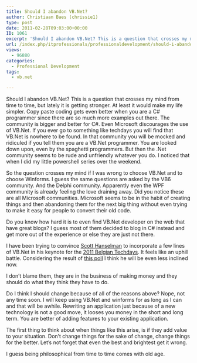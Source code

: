 ```yaml
---
title: Should I abandon VB.Net?
author: Christiaan Baes (chrissie1)
type: post
date: 2011-02-28T09:03:00+00:00
ID: 1061
excerpt: 'Should I abandon VB.Net? This is a question that crosses my mind from time to time, but lately it is getting stronger. At least it would make my life simpler. Copy paste coding gets even better when you are a C# programmer since there are so much more e&hellip;'
url: /index.php/itprofessionals/professionaldevelopment/should-i-abandon-vb-net/
views:
  - 96880
categories:
  - Professional Development
tags:
  - vb.net

---
```

Should I abandon VB.Net? This is a question that crosses my mind from time to time, but lately it is getting stronger. At least it would make my life simpler. Copy paste coding gets even better when you are a C# programmer since there are so much more examples out there. The community is bigger and better for C#. Even Microsoft discourages the use of VB.Net. If you ever go to something like techdays you will find that VB.Net is nowhere to be found. In that community you will be mocked and ridiculed if you tell them you are a VB.Net programmer. You are looked down upon, even by the spaghetti programmers. But then the .Net community seems to be rude and unfriendly whatever you do. I noticed that when I did my little powershell series over the weekend.

So the question crosses my mind if I was wrong to choose VB.Net and to choose Winforms. I guess the same questions are asked by the VB6 community. And the Delphi community. Apparently even the WPF community is already feeling the love draining away. Did you notice these are all Microsoft communities. Microsoft seems to be in the habit of creating things and then abandoning them for the next big thing without even trying to make it easy for people to convert their old code. 

Do you know how hard it is to even find VB.Net developer on the web that have great blogs? I guess most of them decided to blog in C# instead and get more out of the experience or else they are just not there. 

I have been trying to convince [Scott Hanselman][1] to incorporate a few lines of VB.Net in his keynote for the [2011 Belgian Techdays][2]. It feels like an uphill battle. Considering the result of [this poll][3] I think he will be even less inclined now.

I don&#8217;t blame them, they are in the business of making money and they should do what they think they have to do. 

Do I think I should change because of all of the reasons above? Nope, not any time soon. I will keep using VB.Net and winforms for as long as I can and that will be awhile. Rewriting an application just because of a new technology is not a good move, it looses you money in the short and long term. You are better of adding features to your existing application. 

The first thing to think about when things like this arise, is if they add value to your situation. Don&#8217;t change things for the sake of change, change things for the better. Let&#8217;s not forget that even the best and brightest get it wrong. 

I guess being philosophical from time to time comes with old age.

 [1]: http://www.hanselman.com
 [2]: http://www.microsoft.com/belux/techdays/2010
 [3]: http://twtpoll.com/r/2w3g7a